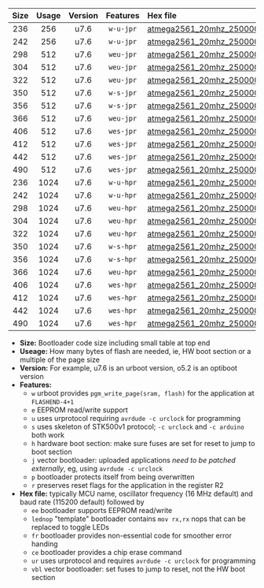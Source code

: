 |Size|Usage|Version|Features|Hex file|
|:-:|:-:|:-:|:-:|:--|
|236|256|u7.6|`w-u-jpr`|[atmega2561_20mhz_250000bps_ur_vbl.hex](https://raw.githubusercontent.com/stefanrueger/urboot/main//atmega2561_20mhz_250000bps_ur_vbl.hex)|
|242|256|u7.6|`w-u-jpr`|[atmega2561_20mhz_250000bps_lednop_ur_vbl.hex](https://raw.githubusercontent.com/stefanrueger/urboot/main//atmega2561_20mhz_250000bps_lednop_ur_vbl.hex)|
|298|512|u7.6|`weu-jpr`|[atmega2561_20mhz_250000bps_ee_ur_vbl.hex](https://raw.githubusercontent.com/stefanrueger/urboot/main//atmega2561_20mhz_250000bps_ee_ur_vbl.hex)|
|304|512|u7.6|`weu-jpr`|[atmega2561_20mhz_250000bps_ee_lednop_ur_vbl.hex](https://raw.githubusercontent.com/stefanrueger/urboot/main//atmega2561_20mhz_250000bps_ee_lednop_ur_vbl.hex)|
|322|512|u7.6|`weu-jpr`|[atmega2561_20mhz_250000bps_ee_lednop_fr_ur_vbl.hex](https://raw.githubusercontent.com/stefanrueger/urboot/main//atmega2561_20mhz_250000bps_ee_lednop_fr_ur_vbl.hex)|
|350|512|u7.6|`w-s-jpr`|[atmega2561_20mhz_250000bps_vbl.hex](https://raw.githubusercontent.com/stefanrueger/urboot/main//atmega2561_20mhz_250000bps_vbl.hex)|
|356|512|u7.6|`w-s-jpr`|[atmega2561_20mhz_250000bps_lednop_vbl.hex](https://raw.githubusercontent.com/stefanrueger/urboot/main//atmega2561_20mhz_250000bps_lednop_vbl.hex)|
|366|512|u7.6|`weu-jpr`|[atmega2561_20mhz_250000bps_ee_lednop_fr_ce_ur_vbl.hex](https://raw.githubusercontent.com/stefanrueger/urboot/main//atmega2561_20mhz_250000bps_ee_lednop_fr_ce_ur_vbl.hex)|
|406|512|u7.6|`wes-jpr`|[atmega2561_20mhz_250000bps_ee_vbl.hex](https://raw.githubusercontent.com/stefanrueger/urboot/main//atmega2561_20mhz_250000bps_ee_vbl.hex)|
|412|512|u7.6|`wes-jpr`|[atmega2561_20mhz_250000bps_ee_lednop_vbl.hex](https://raw.githubusercontent.com/stefanrueger/urboot/main//atmega2561_20mhz_250000bps_ee_lednop_vbl.hex)|
|442|512|u7.6|`wes-jpr`|[atmega2561_20mhz_250000bps_ee_lednop_fr_vbl.hex](https://raw.githubusercontent.com/stefanrueger/urboot/main//atmega2561_20mhz_250000bps_ee_lednop_fr_vbl.hex)|
|490|512|u7.6|`wes-jpr`|[atmega2561_20mhz_250000bps_ee_lednop_fr_ce_vbl.hex](https://raw.githubusercontent.com/stefanrueger/urboot/main//atmega2561_20mhz_250000bps_ee_lednop_fr_ce_vbl.hex)|
|236|1024|u7.6|`w-u-hpr`|[atmega2561_20mhz_250000bps_ur.hex](https://raw.githubusercontent.com/stefanrueger/urboot/main//atmega2561_20mhz_250000bps_ur.hex)|
|242|1024|u7.6|`w-u-hpr`|[atmega2561_20mhz_250000bps_lednop_ur.hex](https://raw.githubusercontent.com/stefanrueger/urboot/main//atmega2561_20mhz_250000bps_lednop_ur.hex)|
|298|1024|u7.6|`weu-hpr`|[atmega2561_20mhz_250000bps_ee_ur.hex](https://raw.githubusercontent.com/stefanrueger/urboot/main//atmega2561_20mhz_250000bps_ee_ur.hex)|
|304|1024|u7.6|`weu-hpr`|[atmega2561_20mhz_250000bps_ee_lednop_ur.hex](https://raw.githubusercontent.com/stefanrueger/urboot/main//atmega2561_20mhz_250000bps_ee_lednop_ur.hex)|
|322|1024|u7.6|`weu-hpr`|[atmega2561_20mhz_250000bps_ee_lednop_fr_ur.hex](https://raw.githubusercontent.com/stefanrueger/urboot/main//atmega2561_20mhz_250000bps_ee_lednop_fr_ur.hex)|
|350|1024|u7.6|`w-s-hpr`|[atmega2561_20mhz_250000bps.hex](https://raw.githubusercontent.com/stefanrueger/urboot/main//atmega2561_20mhz_250000bps.hex)|
|356|1024|u7.6|`w-s-hpr`|[atmega2561_20mhz_250000bps_lednop.hex](https://raw.githubusercontent.com/stefanrueger/urboot/main//atmega2561_20mhz_250000bps_lednop.hex)|
|366|1024|u7.6|`weu-hpr`|[atmega2561_20mhz_250000bps_ee_lednop_fr_ce_ur.hex](https://raw.githubusercontent.com/stefanrueger/urboot/main//atmega2561_20mhz_250000bps_ee_lednop_fr_ce_ur.hex)|
|406|1024|u7.6|`wes-hpr`|[atmega2561_20mhz_250000bps_ee.hex](https://raw.githubusercontent.com/stefanrueger/urboot/main//atmega2561_20mhz_250000bps_ee.hex)|
|412|1024|u7.6|`wes-hpr`|[atmega2561_20mhz_250000bps_ee_lednop.hex](https://raw.githubusercontent.com/stefanrueger/urboot/main//atmega2561_20mhz_250000bps_ee_lednop.hex)|
|442|1024|u7.6|`wes-hpr`|[atmega2561_20mhz_250000bps_ee_lednop_fr.hex](https://raw.githubusercontent.com/stefanrueger/urboot/main//atmega2561_20mhz_250000bps_ee_lednop_fr.hex)|
|490|1024|u7.6|`wes-hpr`|[atmega2561_20mhz_250000bps_ee_lednop_fr_ce.hex](https://raw.githubusercontent.com/stefanrueger/urboot/main//atmega2561_20mhz_250000bps_ee_lednop_fr_ce.hex)|

- **Size:** Bootloader code size including small table at top end
- **Useage:** How many bytes of flash are needed, ie, HW boot section or a multiple of the page size
- **Version:** For example, u7.6 is an urboot version, o5.2 is an optiboot version
- **Features:**
  + `w` urboot provides `pgm_write_page(sram, flash)` for the application at `FLASHEND-4+1`
  + `e` EEPROM read/write support
  + `u` uses urprotocol requiring `avrdude -c urclock` for programming
  + `s` uses skeleton of STK500v1 protocol; `-c urclock` and `-c arduino` both work
  + `h` hardware boot section: make sure fuses are set for reset to jump to boot section
  + `j` vector bootloader: uploaded applications *need to be patched externally*, eg, using `avrdude -c urclock`
  + `p` bootloader protects itself from being overwritten
  + `r` preserves reset flags for the application in the register R2
- **Hex file:** typically MCU name, oscillator frequency (16 MHz default) and baud rate (115200 default) followed by
  + `ee` bootloader supports EEPROM read/write
  + `lednop` "template" bootloader contains `mov rx,rx` nops that can be replaced to toggle LEDs
  + `fr` bootloader provides non-essential code for smoother error handing
  + `ce` bootloader provides a chip erase command
  + `ur` uses urprotocol and requires `avrdude -c urclock` for programming
  + `vbl` vector bootloader: set fuses to jump to reset, not the HW boot section

